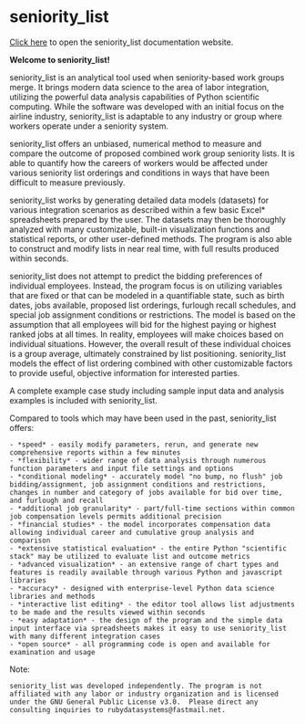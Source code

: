 # seniority_list

[Click here](http://rubydatasystems.com/) to open the seniority_list documentation website.

 **Welcome to seniority_list!**

  seniority_list is an analytical tool used when seniority-based work groups merge.  It brings modern data science to the area of labor integration, utilizing the powerful data analysis capabilities of Python scientific computing.  While the software was developed with an initial focus on the airline industry, seniority_list is adaptable to any industry or group where workers operate under a seniority system.

  seniority_list offers an unbiased, numerical method to measure and compare the outcome of proposed combined work group seniority lists. It is able to quantify how the careers of workers would be affected under various seniority list orderings and conditions in ways that have been difficult to measure previously.

  seniority_list works by generating detailed data models (datasets) for various integration scenarios as described within a few basic Excel\* spreadsheets prepared by the user.  The datasets may then be thoroughly analyzed with many customizable, built-in visualization functions and statistical reports, or other user-defined methods.  The program is also able to construct and modify lists in near real time, with full results produced within seconds.

  seniority_list does not attempt to predict the bidding preferences of individual employees.  Instead, the program focus is on utilizing variables that are fixed or that can be modeled in a quantifiable state, such as birth dates, jobs available, proposed list orderings, furlough recall schedules, and special job assignment conditions or restrictions.  The model is based on the assumption that all employees will bid for the highest paying or highest ranked jobs at all times.  In reality, employees will make choices based on individual situations.  However, the overall result of these individual choices is a group average, ultimately constrained by list positioning.  seniority_list models the effect of list ordering combined with other customizable factors to provide useful, objective information for interested parties.

  A complete example case study including sample input data and analysis examples is included with seniority_list.

  Compared to tools which may have been used in the past, seniority_list offers:

    - *speed* - easily modify parameters, rerun, and generate new comprehensive reports within a few minutes
    - *flexibility* - wider range of data analysis through numerous function parameters and input file settings and options
    - *conditional modeling* - accurately model "no bump, no flush" job bidding/assignment, job assignment conditions and restrictions, changes in number and category of jobs available for bid over time, and furlough and recall
    - *additional job granularity* - part/full-time sections within common job compensation levels permits additional precision
    - *financial studies* - the model incorporates compensation data allowing individual career and cumulative group analysis and comparison
    - *extensive statistical evaluation* - the entire Python "scientific stack" may be utilized to evaluate list and outcome metrics
    - *advanced visualization* - an extensive range of chart types and features is readily available through various Python and javascript libraries
    - *accuracy* - designed with enterprise-level Python data science libraries and methods
    - *interactive list editing* - the editor tool allows list adjustments to be made and the results viewed within seconds
    - *easy adaptation* - the design of the program and the simple data input interface via spreadsheets makes it easy to use seniority_list with many different integration cases
    - *open source* - all programming code is open and available for examination and usage

  Note:

    seniority_list was developed independently. The program is not affiliated with any labor or industry organization and is licensed under the GNU General Public License v3.0.  Please direct any consulting inquiries to rubydatasystems@fastmail.net.
